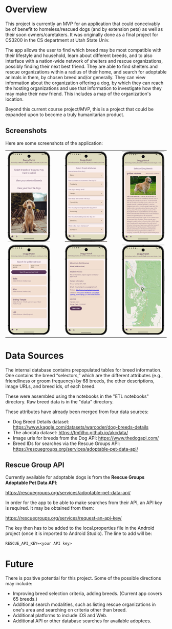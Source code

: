 # Overview

This project is currently an MVP for an application that could conceivably be of benefit to 
homeless/rescued dogs (and by extension pets) as well as their soon owners/caretakers. It was originally done as a final project for CS3200 in the CS department at Utah State Univ. 

The app 
allows the user to find which breed may be most compatible with their lifestyle and household, 
learn about different breeds, and to also interface with a nation-wide network of shelters and 
rescue organizations, possibly finding their next best friend. They are able to find shelters and 
rescue organizations within a radius of their home, and search for adoptable animals in them, by 
chosen breed and/or generally. They can view information about the organization offering a dog, by which they can reach the 
hosting organizations and use that information to investigate how they may make their new friend. This includes a map of the organization's location.

Beyond this current course project/MVP, this is a project that could be expanded upon to become a 
truly humanitarian product.

## Screenshots

Here are some screenshots of the application:

<table>
  <tr>
    <td><img src="screenshots/Screenshot1.png" alt="Screenshot 1" width="200"/></td>
    <td>&nbsp;<td>
    <td><img src="screenshots/Screenshot2.png" alt="Screenshot 2" width="200"/></td>
    <td>&nbsp;<td>
    <td><img src="screenshots/Screenshot3.png" alt="Screenshot 3" width="200"/></td>
  </tr>
  <tr>
    <td><img src="screenshots/Screenshot4.png" alt="Screenshot 4" width="200"/></td>
    <td>&nbsp;<td>
    <td><img src="screenshots/Screenshot5.png" alt="Screenshot 5" width="200"/></td>
    <td>&nbsp;<td>
    <td><img src="screenshots/Screenshot6.png" alt="Screenshot 6" width="200"/></td>
  </tr>
</table>

# Data Sources

The internal database contains prepopulated tables for breed information. One contains the breed 
“selectors,” which are the different attributes (e.g., friendliness or groom frequency) by 68 breeds, 
the other descriptions, image URLs, and breed ids, of each breed. 

These were assembled using the notebooks in the "ETL notebooks" directory. Raw breed data is in the "data" directory.

These attributes have already 
been merged from four data sources:

- Dog Breed Details dataset: https://www.kaggle.com/datasets/warcoder/dog-breeds-details 
- The akcdata dataset: https://tmfilho.github.io/akcdata/ 
- Image urls for breeds from the Dog API: https://www.thedogapi.com/ 
- Breed IDs for searches via the Rescue Groups API: 
https://rescuegroups.org/services/adoptable-pet-data-api/

## Rescue Group API

Currently available for adoptable dogs is from the **Rescue Groups Adoptable Pet Data API**:

https://rescuegroups.org/services/adoptable-pet-data-api/

In order for the app to be able to make searches from their API, an API key is required. It may be obtained from them:

https://rescuegroups.org/services/request-an-api-key/

The key then has to be added to the local.properties file in the Android project (once it is imported to Android Studio). The line to add will be:

```
RESCUE_API_KEY=<your API key>
```

# Future

There is positive potential for this project. Some of the possible directions may include:

- Improving breed selection criteria, adding breeds. (Current app covers 65 breeds.)
- Additional search modalities, such as listing rescue organizations in one's area and searching on criteria other than breed. 
- Additional platforms to include iOS and Web.
- Additional API or other database searches for available adoptees.
